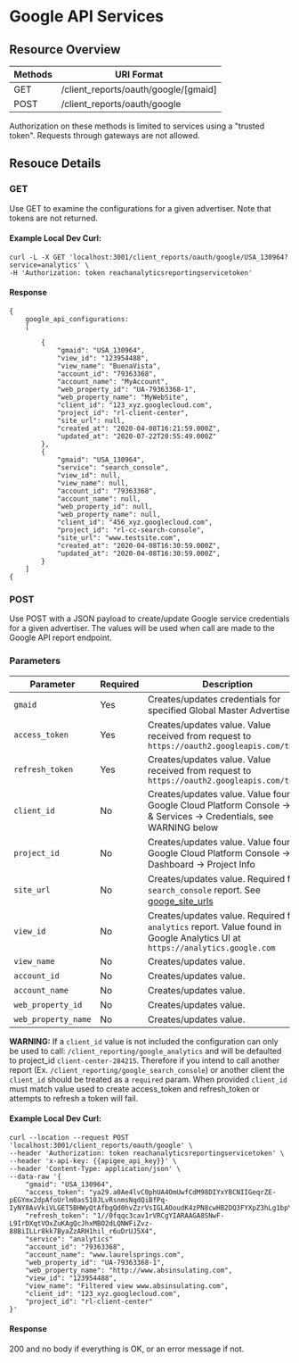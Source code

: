 # Google API Services

## Resource Overview

| Methods | URI Format |
|---|---|
| GET | /client_reports/oauth/google/[gmaid] |
| POST | /client_reports/oauth/google |

Authorization on these methods is limited to services using a "trusted token".  Requests through gateways are not allowed.

## Resouce Details

### GET

Use GET to examine the configurations for a given advertiser.  Note that tokens are not returned.

#### Example Local Dev Curl:

```
curl -L -X GET 'localhost:3001/client_reports/oauth/google/USA_130964?service=analytics' \
-H 'Authorization: token reachanalyticsreportingservicetoken'
```

#### Response

```
{
    google_api_configurations:
    [

        {
            "gmaid": "USA_130964",
            "view_id": "123954488",
            "view_name": "BuenaVista",
            "account_id": "79363368",
            "account_name": "MyAccount",
            "web_property_id": "UA-79363368-1",
            "web_property_name": "MyWebSite",
            "client_id": "123_xyz.googlecloud.com",
            "project_id": "rl-client-center",
            "site_url": null,
            "created_at": "2020-04-08T16:21:59.000Z",
            "updated_at": "2020-07-22T20:55:49.000Z"
        },
        {
            "gmaid": "USA_130964",
            "service": "search_console",
            "view_id": null,
            "view_name": null,
            "account_id": "79363368",
            "account_name": null,
            "web_property_id": null,
            "web_property_name": null,
            "client_id": "456_xyz.googlecloud.com",
            "project_id": "rl-cc-search-console",
            "site_url": "www.testsite.com",
            "created_at": "2020-04-08T16:30:59.000Z",
            "updated_at": "2020-04-08T16:30:59.000Z",
        }
    ]
{
```
### POST

Use POST with a JSON payload to create/update Google service credentials for a given advertiser. The values will be used when call are made to the  Google API report endpoint.

### Parameters

| Parameter | Required | Description |
|---|---|---|
|`gmaid`|Yes|Creates/updates credentials for specified Global Master Advertiser ID|
|`access_token`|Yes|Creates/updates value. Value received from request to `https://oauth2.googleapis.com/token`|
|`refresh_token`|Yes|Creates/updates value. Value received from request to `https://oauth2.googleapis.com/token`|
|`client_id`|No|Creates/updates value. Value found in Google Cloud Platform Console -> API & Services -> Credentials, see WARNING below|
|`project_id`|No|Creates/updates value. Value found in Google Cloud Platform Console -> Dashboard -> Project Info|
|`site_url`|No|Creates/updates value. Required for `search_console` report. See [googe_site_urls](https://github.com/GannettDigital/api-docs/blob/master/source/includes/_google_site_urls.md)|
|`view_id`|No|Creates/updates value. Required for `analytics` report. Value found in Google Analytics UI at `https://analytics.google.com`|
|`view_name`|No| Creates/updates value.|
|`account_id`|No|Creates/updates value.|
|`account_name`|No|Creates/updates value.|
|`web_property_id`|No|Creates/updates value.|
|`web_property_name`|No|Creates/updates value.|

**WARNING:** If a `client_id` value is not included the configuration can only be used to call: `/client_reporting/google_analytics` and will be defaulted to project_id `client-center-284215`. Therefore if you intend to call another report (Ex. `/client_reporting/google_search_console`) or another client the `client_id` should be treated as a `required` param. When provided `client_id` must match value used to create access_token and refresh_token or attempts to refresh a token will fail.
#### Example Local Dev Curl:

```
curl --location --request POST 'localhost:3001/client_reports/oauth/google' \
--header 'Authorization: token reachanalyticsreportingservicetoken' \
--header 'x-api-key: {{apigee_api_key}}' \
--header 'Content-Type: application/json' \
--data-raw '{
	"gmaid": "USA_130964",
	"access_token": "ya29.a0Ae4lvC0phUA4OmUwfCdM98DIYxYBCNIIGeqrZE-pEGYmx2dpAfoUrlm0as510JLvRsnmsNqdQiBfPq-IyNY8AvVkiVLGET5BHWyQtAfbgQd0hvZzrVsIGLAOoudK4zPN8cwHB2DQ3FYXpZ3hLg1bpYAjAL4SNCeAJOF4",
	"refresh_token": "1//0fqqc3cav1rVRCgYIARAAGA8SNwF-L9IrDXqtVOxZuKAgQcJhxMBO2dLQNWFiZvz-88BiILLr8kk7ByaZzARH1hil_r6uDrUJ5X4",
	"service": "analytics"
    "account_id": "79363368",
	"account_name": "www.laurelsprings.com",
	"web_property_id": "UA-79363368-1",
	"web_property_name": "http://www.absinsulating.com",
	"view_id": "123954488",
	"view_name": "Filtered view www.absinsulating.com",
    "client_id": "123_xyz.googlecloud.com",
    "project_id": "rl-client-center"
}'
```

#### Response

200 and no body if everything is OK, or an error message if not.

